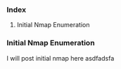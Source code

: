 ### Index
1.  Initial Nmap Enumeration

### Initial Nmap Enumeration

I will post initial nmap here asdfadsfa